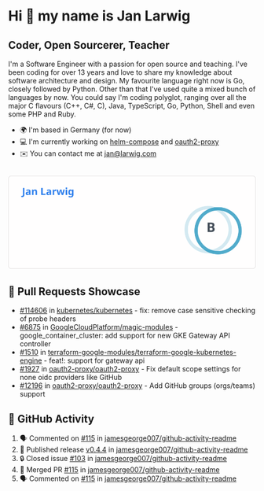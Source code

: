 # Hi 👋 my name is Jan Larwig

## Coder, Open Sourcerer, Teacher

I'm a Software Engineer with a passion for open source and teaching. I've been coding for over 13 years and love to share my knowledge about software architecture and design. My favourite language right now is Go, closely followed by Python. Other than that I've used quite a mixed bunch of languages by now. You could say I'm coding polyglot, ranging over all the major C flavours (C++, C#, C), Java, TypeScript, Go, Python, Shell and even some PHP and Ruby.

- 🌍 I'm based in Germany (for now)
- 💻 I'm currently working on [helm-compose](https://seacrew.github.io/helm-compose/) and [oauth2-proxy](https://github.com/oauth2-proxy/oauth2-proxy)
- ✉️ You can contact me at [jan@larwig.com](mailto:jan@larwig.com)

<br>

<a href="https://github.com/anuraghazra/github-readme-stats">
  <picture>
    <source
      srcset="https://raw.githubusercontent.com/tuunit/tuunit/main/general_dark.svg" 
      media="(prefers-color-scheme: dark)" 
    />
    <source
      srcset="https://raw.githubusercontent.com/tuunit/tuunit/main/general_light.svg" 
      media="(prefers-color-scheme: light), (prefers-color-scheme: no-preference)" 
    />
    <img src="https://raw.githubusercontent.com/tuunit/tuunit/main/general_light.svg" />
  </picture>
</a>

## 🔧 Pull Requests Showcase

- [#114606](https://github.com/kubernetes/kubernetes/issues/114606) in [kubernetes/kubernetes](https://github.com/kubernetes/kubernetes) - fix: remove case sensitive checking of probe headers
- [#6875](https://github.com/GoogleCloudPlatform/magic-modules/pull/6875) in [GoogleCloudPlatform/magic-modules](https://github.com/GoogleCloudPlatform/magic-modules) - google_container_cluster: add support for new GKE Gateway API controller
- [#1510](https://github.com/terraform-google-modules/terraform-google-kubernetes-engine/pull/1510) in [terraform-google-modules/terraform-google-kubernetes-engine](https://github.com/terraform-google-modules/terraform-google-kubernetes-engine) - feat!: support for gateway api
- [#1927](https://github.com/oauth2-proxy/oauth2-proxy/issues/1927) in [oauth2-proxy/oauth2-proxy](https://github.com/oauth2-proxy/oauth2-proxy) - Fix default scope settings for none oidc providers like GitHub
- [#12196](https://github.com/oauth2-proxy/oauth2-proxy/issues/2196) in [oauth2-proxy/oauth2-proxy](https://github.com/oauth2-proxy/oauth2-proxy) - Add GitHub groups (orgs/teams) support

## 🔔 GitHub Activity

<!--START_SECTION:activity-->
1. 🗣 Commented on [#115](https://github.com/jamesgeorge007/github-activity-readme/pull/115#issuecomment-2025742567) in [jamesgeorge007/github-activity-readme](https://github.com/jamesgeorge007/github-activity-readme)
2. 🚀 Published release [v0.4.4](https://github.com/jamesgeorge007/github-activity-readme/releases/tag/v0.4.4) in [jamesgeorge007/github-activity-readme](https://github.com/jamesgeorge007/github-activity-readme)
3. 🔒 Closed issue [#103](https://github.com/jamesgeorge007/github-activity-readme/issues/103) in [jamesgeorge007/github-activity-readme](https://github.com/jamesgeorge007/github-activity-readme)
4. 🎉 Merged PR [#115](https://github.com/jamesgeorge007/github-activity-readme/pull/115) in [jamesgeorge007/github-activity-readme](https://github.com/jamesgeorge007/github-activity-readme)
5. 🗣 Commented on [#115](https://github.com/jamesgeorge007/github-activity-readme/pull/115#issuecomment-2025701087) in [jamesgeorge007/github-activity-readme](https://github.com/jamesgeorge007/github-activity-readme)
<!--END_SECTION:activity-->
